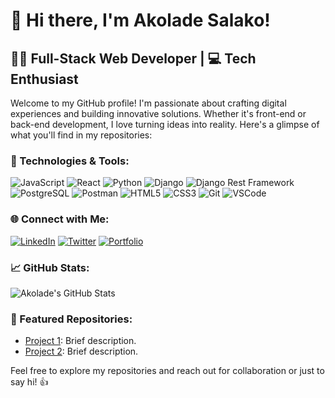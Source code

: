 # 👋 Hi there, I'm Akolade Salako!

## 👨‍💻 Full-Stack Web Developer | 💻 Tech Enthusiast

Welcome to my GitHub profile! I'm passionate about crafting digital experiences and building innovative solutions. Whether it's front-end or back-end development, I love turning ideas into reality. Here's a glimpse of what you'll find in my repositories:

### 🚀 Technologies & Tools:

![JavaScript](https://img.shields.io/badge/JavaScript-F7DF1E?style=for-the-badge&logo=javascript&logoColor=black)
![React](https://img.shields.io/badge/React-61DAFB?style=for-the-badge&logo=react&logoColor=black)
![Python](https://img.shields.io/badge/Python-3776AB?style=for-the-badge&logo=python&logoColor=white)
![Django](https://img.shields.io/badge/Django-092E20?style=for-the-badge&logo=django&logoColor=white)
![Django Rest Framework](https://img.shields.io/badge/DRF-03234B?style=for-the-badge&logo=django&logoColor=white)
![PostgreSQL](https://img.shields.io/badge/PostgreSQL-336791?style=for-the-badge&logo=postgresql&logoColor=white)
![Postman](https://img.shields.io/badge/Postman-FF6C37?style=for-the-badge&logo=postman&logoColor=white)
![HTML5](https://img.shields.io/badge/HTML5-E34F26?style=for-the-badge&logo=html5&logoColor=white)
![CSS3](https://img.shields.io/badge/CSS3-1572B6?style=for-the-badge&logo=css3&logoColor=white)
![Git](https://img.shields.io/badge/Git-F05032?style=for-the-badge&logo=git&logoColor=white)
![VSCode](https://img.shields.io/badge/VSCode-007ACC?style=for-the-badge&logo=visual-studio-code&logoColor=white)

### 🌐 Connect with Me:

[![LinkedIn](https://img.shields.io/badge/LinkedIn-Akolade_Salako-0077B5?style=for-the-badge&logo=linkedin&logoColor=white)](https://www.linkedin.com/in/akolade-salako/)
[![Twitter](https://img.shields.io/badge/Twitter-@sal_kolade-1DA1F2?style=for-the-badge&logo=twitter&logoColor=white)](https://twitter.com/sal_kolade)
[![Portfolio](https://img.shields.io/badge/Portfolio-akoladesalako.dev-8B89CC?style=for-the-badge&logoColor=white)](https://kolade.pythonanywhere.com)

### 📈 GitHub Stats:

![Akolade's GitHub Stats](https://github-readme-stats.vercel.app/api?username=Kolade-dotcom&show_icons=true&theme=dark)

### 📂 Featured Repositories:

- [Project 1](link-to-project1): Brief description.
- [Project 2](link-to-project2): Brief description.

Feel free to explore my repositories and reach out for collaboration or just to say hi! 👍

